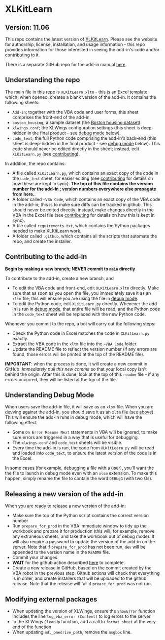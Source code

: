 # XLKitLearn
## Version: 11.06
<!-- DO ***NOT*** EDIT ANYTHING ABOVE THIS LINE, INCLUDING THIS COMMENT -->

This repo contains the latest version of [XLKitLearn](https://www.xlkitlearn.com). Please see the website for authorship, license, installation, and usage information - this repo provides information for those interested in seeing the add-in's code and/or contributing to it.

There is a separate GitHub repo for the add-in manual [here](https://github.com/danguetta/XLKitLearn_docs).

## Understanding the repo

The main file in this repo is `XLKitLearn.xltm` - this is an Excel template which, when opened, creates a blank version of the add-in. It contains the following sheets:
  - `Add-in`; together with the VBA code and user forms, this sheet comprises the front-end of the add-in.
  - `boston_housing`; a sample dataset (the [Boston housing dataset](http://lib.stat.cmu.edu/datasets/boston)).
  - `xlwings.conf`; the XLWings configuration settings (this sheet is deep-hidden in the final product - see [debug mode](#understanding-debug-mode) below).
  - `code_text`; the full Python code comprising the add-in's back-end (this sheet is deep-hidden in the final product - see [debug mode](#understanding-debug-mode) below). This code should never be edited directly in the sheet; instead, edit `XLKitLearn.py` (see [contributing](#contributing-to-the-add-in)).

In addition, the repo contains:
  - A file called `XLKitLearn.py`, which contains an exact copy of the code in the `code_text` sheet, for easier editing (see [contributing](#contributing-to-the-add-in) for details on how these are kept in sync). **The top of this file contains the version number for the add-in ; version numbers everywhere else propagate from here.**.
  - A folder called `~VBA Code`, which contains an exact copy of the VBA code in the add-in; this is to make sure diffs can be tracked in github. This should never be edited directly; instead, make changes directly in the VBA in the Excel file (see [contributing](#contributing-to-the-add-in) for details on how this is kept in sync).
  - A file called `requirements.txt`, which contains the Python packages needed to make XLKitLearn work.
  - A folder called `.github`, which contains all the scripts that automate the repo, and create the installer.

## Contributing to the add-in

**Begin by making a new branch; NEVER commit to `main` directly** 

To contribute to the add-in, create a new branch, and
  - To edit the VBA code and front-end, edit `XLKitLearn.xltm` directly. Make sure that as soon as you open the file, you immediately save it as an `xltm` file; this will ensure you are using the file in [debug mode](#understanding-debug-mode).
  - To edit the Python code, edit `XLKitLearn.py` directly. Whenever the add-in is run in [debug mode](#understanding-debug-mode), that entire file will be read, and the Python code in the `code_text` sheet will be replaced with the new Python code.

Whenever you commit to the repo, a bot will carry out the following steps:
  - Check the Python code in Excel matches the code in `XLKitLearn.py` exactly.
  - Extract the VBA code in the `xltm` file into the `~VBA Code` folder.
  - Update the README file to reflect the version number (if any errors are found, those errors will be printed at the top of the README file).

**IMPORTANT**: when the process is done, it will create a new commit in GitHub. *Immediately pull this new commit* so that your local copy isn't behind the origin. After this is done, look at the top of this `readme` file - if any errors occurred, they will be listed at the top of the file.

## Understanding Debug Mode

When users save the add-in file, it will save as an `xlsm` file. When you are devving against the add-in, you should save it as an `xltm` file (see [above](#contributing-to-the-add-in)). This will ensure the add-in runs in debug mode, which will have the following effect
  - Some `On Error Resume Next` statements in VBA will be ignored, to make sure errors are triggered in a way that is useful for debugging.
  - The `xlwings.conf` and `code_text` sheets will be visible.
  - Every time the add-in is run, the code from `XLKitLearn.py` will be read and loaded into `code_text`, to ensure the latest version of the code is in the Excel.

In some cases (for example, debugging a file with a user), you'll want the the file to launch in debug mode even with an `xlsm` extension. To make this happen, simply rename the file to contain the word `DEBUgG` (with two Gs).

## Releasing a new version of the add-in

When you are ready to release a new version of the add-in:
  - Make sure the top of the Python script contains the correct version number
  - Run `prepare_for_prod` in the VBA immediate window to tidy up the workbook and prepare it for production (this will, for example, remove any extraneous sheets, and take the workbook out of debug mode). It will also require a password to update the version of the add-in on the server. Note that if `prepare_for_prod` has not been run, `dev` will be appended to the version name in the `README` file.
  - Commit your changes.
  - **WAIT** for the github action described [here](#contributing-to-the-add-in) to complete.
  - Create a new release in GitHub, based on the commit created by the VBA robot in the previous step. Github actions will check that everything is in order, and create installers that will be uploaded to the github release. Note that the release will fail if `preare_for_prod` was not run.
  
## Modifying external packages

  - When updating the version of XLWings, ensure the `ShowError` function includes the line `log_vba_error (Content)` to log errors to the server.
  - In the XLWings `CleanUp` function, add a call to `format_sheet` at the very end of the function
  - When updating `mdl_onedrive_path`, remove the `msgbox` line.